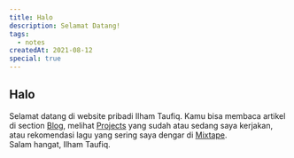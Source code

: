 ```yaml
---
title: Halo
description: Selamat Datang!
tags:
  - notes
createdAt: 2021-08-12
special: true
---
```

## Halo
Selamat datang di website pribadi Ilham Taufiq. Kamu bisa membaca artikel di section [Blog](/blog), melihat [Projects](/#projects) yang sudah atau sedang saya kerjakan, atau rekomendasi lagu yang sering saya dengar di [Mixtape](/mixtape).
<br>
Salam hangat,
Ilham Taufiq.